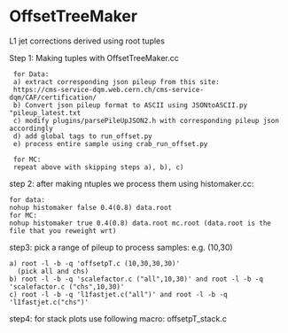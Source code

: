 # OffsetTreeMaker
L1 jet corrections derived using root tuples

Step 1: Making tuples with OffsetTreeMaker.cc

     for Data:
     a) extract corresponding json pileup from this site:
     https://cms-service-dqm.web.cern.ch/cms-service-dqm/CAF/certification/    
     b) Convert json pileup format to ASCII using JSONtoASCII.py "pileup_latest.txt     
     c) modify plugins/parsePileUpJSON2.h with corresponding pileup json accordingly    
     d) add global tags to run_offset.py
     e) process entire sample using crab_run_offset.py
     
     for MC:
     repeat above with skipping steps a), b), c)
     
     
step 2: after making ntuples we process them using histomaker.cc:

    for data:
    nohup histomaker false 0.4(0.8) data.root
    for MC:
    nohup histomaker true 0.4(0.8) data.root mc.root (data.root is the file that you reweight wrt)
    
step3:
    pick a range of pileup to process samples:
    e.g. (10,30)
    
    a) root -l -b -q 'offsetpT.c (10,30,30,30)'
      (pick all and chs)
    b) root -l -b -q 'scalefactor.c ("all",10,30)' and root -l -b -q 'scalefactor.c ("chs",10,30)' 
    c) root -l -b -q 'l1fastjet.c("all")' and root -l -b -q 'l1fastjet.c("chs")'
step4:
 for stack plots use following macro: offsetpT_stack.c
 
